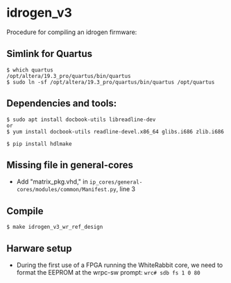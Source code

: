 # idrogen_v3

Procedure for compiling an idrogen firmware:


## Simlink for Quartus 
```$ export LM_LICENSE_FILE=  ...  
$ which quartus  
/opt/altera/19.3_pro/quartus/bin/quartus
$ sudo ln -sf /opt/altera/19.3_pro/quartus/bin/quartus /opt/quartus
```


## Dependencies and tools:
```
$ sudo apt install docbook-utils libreadline-dev
or
$ yum install docbook-utils readline-devel.x86_64 glibs.i686 zlib.i686

$ pip install hdlmake
```


## Missing file in **general-cores**
  - Add "matrix_pkg.vhd," in ```ip_cores/general-cores/modules/common/Manifest.py```, line 3


## Compile
```
$ make idrogen_v3_wr_ref_design
```


## Harware setup
  - During the first use of a FPGA running the WhiteRabbit core, we need to format the EEPROM at the wrpc-sw prompt:
  ```wrc# sdb fs 1 0 80```

